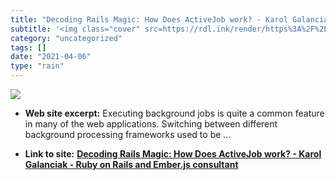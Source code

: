 ```yaml
---
title: "Decoding Rails Magic: How Does ActiveJob work? - Karol Galanciak - Ruby on Rails and Ember.js consultant"
subtitle: '<img class="cover" src=https://rdl.ink/render/https%3A%2F%2Fkarolgalanciak.com%2Fblog%2F2016%2F09%2F...'
category: "uncategorized"
tags: []
date: "2021-04-06"
type: "rain"
---
```

<img class="cover" src=https://rdl.ink/render/https%3A%2F%2Fkarolgalanciak.com%2Fblog%2F2016%2F09%2F25%2Fdecoding-rails-magic-how-does-activejob-work>



* **Web site excerpt:** Executing background jobs is quite a common feature in many of the web applications. Switching between different background processing frameworks used to be ...

* **Link to site:** **[Decoding Rails Magic: How Does ActiveJob work? - Karol Galanciak - Ruby on Rails and Ember.js consultant](https://karolgalanciak.com/blog/2016/09/25/decoding-rails-magic-how-does-activejob-work)**
